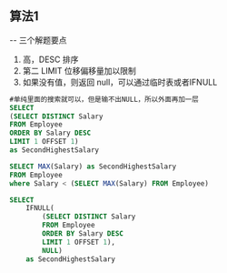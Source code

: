 ## 算法1

-- 三个解题要点
1. 高，DESC 排序
2. 第二 LIMIT 位移偏移量加以限制
3. 如果没有值，则返回 null，可以通过临时表或者IFNULL

```SQL
#单纯里面的搜索就可以，但是输不出NULL，所以外面再加一层 
SELECT
(SELECT DISTINCT Salary 
FROM Employee
ORDER BY Salary DESC
LIMIT 1 OFFSET 1)
as SecondHighestSalary
```

```SQL
SELECT MAX(Salary) as SecondHighestSalary 
FROM Employee 
where Salary < (SELECT MAX(Salary) FROM Employee)
```

```SQL
SELECT
    IFNULL(
        (SELECT DISTINCT Salary 
        FROM Employee
        ORDER BY Salary DESC
        LIMIT 1 OFFSET 1),
        NULL)
    as SecondHighestSalary

```